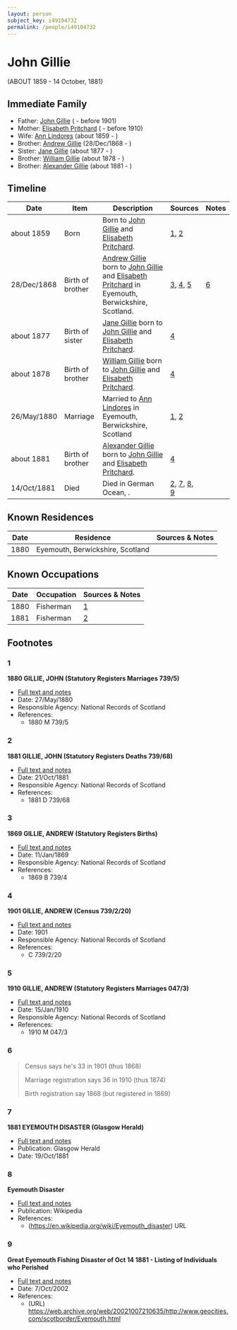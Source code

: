 ```yaml
---
layout: person
subject_key: i49104732
permalink: /people/i49104732
---
```


# John Gillie
(ABOUT 1859 - 14 October, 1881)

## Immediate Family

* Father: [John Gillie](./@95851656@-john-gillie-b-d1901.md) ( - before 1901)
* Mother: [Elisabeth Pritchard](./@8049072@-elisabeth-pritchard-b-d1910.md) ( - before 1910)
* Wife: [Ann Lindores](./@44575087@-ann-lindores-b1859-d.md) (about 1859 - )
* Brother: [Andrew Gillie](./@60068056@-andrew-gillie-b1868-12-28-d.md) (28/Dec/1868 - )
* Sister: [Jane Gillie](./@33381968@-jane-gillie-b1877-d.md) (about 1877 - )
* Brother: [William Gillie](./@42722433@-william-gillie-b1878-d.md) (about 1878 - )
* Brother: [Alexander Gillie](./@44750545@-alexander-gillie-b1881-d.md) (about 1881 - )

## Timeline

Date | Item | Description | Sources | Notes
---|---|---|---|---
about 1859 | Born | Born to [John Gillie](./@95851656@-john-gillie-b-d1901.md) and [Elisabeth Pritchard](./@8049072@-elisabeth-pritchard-b-d1910.md). | [1](#1), [2](#2) | 
28/Dec/1868 | Birth of brother | [Andrew Gillie](./@60068056@-andrew-gillie-b1868-12-28-d.md) born to [John Gillie](./@95851656@-john-gillie-b-d1901.md) and [Elisabeth Pritchard](./@8049072@-elisabeth-pritchard-b-d1910.md) in Eyemouth, Berwickshire, Scotland. | [3](#3), [4](#4), [5](#5) | [6](#6)
about 1877 | Birth of sister | [Jane Gillie](./@33381968@-jane-gillie-b1877-d.md) born to [John Gillie](./@95851656@-john-gillie-b-d1901.md) and [Elisabeth Pritchard](./@8049072@-elisabeth-pritchard-b-d1910.md). | [4](#4) | 
about 1878 | Birth of brother | [William Gillie](./@42722433@-william-gillie-b1878-d.md) born to [John Gillie](./@95851656@-john-gillie-b-d1901.md) and [Elisabeth Pritchard](./@8049072@-elisabeth-pritchard-b-d1910.md). | [4](#4) | 
26/May/1880 | Marriage | Married to [Ann Lindores](./@44575087@-ann-lindores-b1859-d.md) in Eyemouth, Berwickshire, Scotland | [1](#1), [2](#2) | 
about 1881 | Birth of brother | [Alexander Gillie](./@44750545@-alexander-gillie-b1881-d.md) born to [John Gillie](./@95851656@-john-gillie-b-d1901.md) and [Elisabeth Pritchard](./@8049072@-elisabeth-pritchard-b-d1910.md). | [4](#4) | 
14/Oct/1881 | Died | Died in German Ocean, . | [2](#2), [7](#7), [8](#8), [9](#9) | 

## Known Residences

Date | Residence | Sources & Notes
---|---|---
1880 | Eyemouth, Berwickshire, Scotland | 

## Known Occupations

Date | Occupation | Sources & Notes
---|---|---
1880 | Fisherman | [1](#1)
1881 | Fisherman | [2](#2)

## Footnotes

### 1

**1880 GILLIE, JOHN (Statutory Registers Marriages 739/5)**

* [Full text and notes](../sources/@81071154@-1880-gillie,-john-statutory-registers-marriages-739-5-.md)
* Date: 27/May/1880
* Responsible Agency: National Records of Scotland
* References: 
  * 1880 M 739/5

### 2

**1881 GILLIE, JOHN (Statutory Registers Deaths 739/68)**

* [Full text and notes](../sources/@55946769@-1881-gillie,-john-statutory-registers-deaths-739-68-.md)
* Date: 21/Oct/1881
* Responsible Agency: National Records of Scotland
* References: 
  * 1881 D 739/68

### 3

**1869 GILLIE, ANDREW (Statutory Registers Births)**

* [Full text and notes](../sources/@97661476@-1869-gillie,-andrew-statutory-registers-births-.md)
* Date: 11/Jan/1869
* Responsible Agency: National Records of Scotland
* References: 
  * 1869 B 739/4

### 4

**1901 GILLIE, ANDREW (Census 739/2/20)**

* [Full text and notes](../sources/@70189927@-1901-gillie,-andrew-census-739-2-20-.md)
* Date: 1901
* Responsible Agency: National Records of Scotland
* References: 
  * C 739/2/20

### 5

**1910 GILLIE, ANDREW (Statutory Registers Marriages 047/3)**

* [Full text and notes](../sources/@9099898@-1910-gillie,-andrew-statutory-registers-marriages-047-3-.md)
* Date: 15/Jan/1910
* Responsible Agency: National Records of Scotland
* References: 
  * 1910 M 047/3

### 6

> Census says he's 33 in 1901 (thus 1868)
>
> Marriage registration says 36 in 1910 (thus 1874)
>
> Birth registration say 1868 (but registered in 1869)
>


### 7

**1881 EYEMOUTH DISASTER (Glasgow Herald)**

* [Full text and notes](../sources/@77118931@-1881-eyemouth-disaster-glasgow-herald-.md)
* Publication: Glasgow Herald
* Date: 19/Oct/1881

### 8

**Eyemouth Disaster**

* [Full text and notes](../sources/@25060303@-eyemouth-disaster.md)
* Publication: Wikipedia
* References: 
  * (https://en.wikipedia.org/wiki/Eyemouth_disaster) URL

### 9

**Great Eyemouth Fishing Disaster of Oct 14 1881 - Listing of Individuals who Perished**

* [Full text and notes](../sources/@42727022@-great-eyemouth-fishing-disaster-of-oct-14-1881-listing-of-individuals-who-perished.md)
* Date: 7/Oct/2002
* References: 
  * (URL) https://web.archive.org/web/20021007210635/http://www.geocities.com/scotborder/Eyemouth.html

